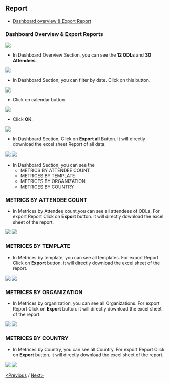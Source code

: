## Report
 * [Dashboard overview & Export Report](#dashboard-overview-&-export-report)

### Dashboard Overview & Export Reports
<img src="/Images/ODL_Dashboard.png"/>

- In Dashboard Overview Section, you can see the **12 ODLs** and **30 Attendees**.
<img src="/Images/ODL%26Attendees.png"/>

- In Dashboard Section, you can filter by date. Click on this button.

<img src="/Images/Filter_by_date.png"/>

- Click on calendar button

<img src="/Images/Filter_by_date1.png"/>

- Click **OK**.

<img src="/Images/filter_by_date2.png"/>

- In Dashboard Section, Click on **Export all** Button. It will directly download the excel sheet Report of all data.

<img src="/Images/Click_ExportAll.png"/>

<img src="/Images/Exportall_Report.png"/>

- In Dashboard Section, you can see the 
  * METRICS BY ATTENDEE COUNT
  * METRICES BY TEMPLATE
  * METRICES BY ORGANIZATION
  * METRICES BY COUNTRY

### METRICS BY ATTENDEE COUNT
- In Metrices by Attendee count,you can see all attendees of ODLs. For export Report Click on **Export** button. it will directly download the excel sheet of the report.

<img src="/Images/Metrices_AttendeeCount.png"/>

<img src="/Images/Attendee_ExportReport.png"/>

### METRICES BY TEMPLATE
- In Metrices by template, you can see all templates. For export Report Click on **Export** button. it will directly download the excel sheet of the report.

<img src="/Images/Metrices_TemplateCount.png"/>

<img src="/Images/Template_ExportReport.png"/>

### METRICES BY ORGANIZATION
- In Metrices by organization, you can see all Organizations. For export Report Click on **Export** button. it will directly download the excel sheet of the report.

<img src="/Images/Metrices_Organization.png"/>

<img src="/Images/Organization_ExportReport.png"/>

### METRICES BY COUNTRY
- In Metrices by Country, you can see all Country. For export Report Click on **Export** button. it will directly download the excel sheet of the report.

<img src="/Images/Metrices_Country.png"/>

<img src="/Images/Country_ExportReport.png"/>

[<Previous](https://github.com/ShivaniThadiyan/Azure-Experience-Center/blob/master/docs/ODL-User-Management.md) /
[Next>](https://github.com/ShivaniThadiyan/Azure-Experience-Center/blob/master/docs/License-Key-Distribution.md)

